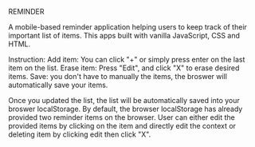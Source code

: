 REMINDER

A mobile-based reminder application helping users to keep track of their important list of items. 
This apps built with vanilla JavaScript, CSS and HTML.


Instruction:
Add item: You can click "+" or simply press enter on the last item on the list.
Erase item: Press "Edit", and click "X" to erase desired items.
Save: you don't have to manually the items, the broswer will automatically save your items.

Once you updated the list, the list will be automatically saved into your broswer localStorage. By default, the browser localStorage has already provided two reminder items on the browser. User can either edit the provided items by clicking on the item and directly edit the context or deleting item by clicking edit then click "X".

